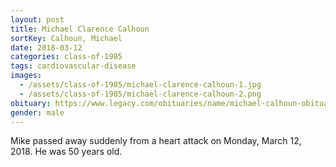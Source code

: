 ```yaml
---
layout: post
title: Michael Clarence Calhoun
sortKey: Calhoun, Michael
date: 2018-03-12
categories: class-of-1985
tags: cardiovascular-disease
images:
  - /assets/class-of-1985/michael-clarence-calhoun-1.jpg
  - /assets/class-of-1985/michael-clarence-calhoun-2.png
obituary: https://www.legacy.com/obituaries/name/michael-calhoun-obituary?pid=188475431
gender: male
---
```

Mike passed away suddenly from a heart attack on Monday, March 12, 2018.  He was 50 years old.
